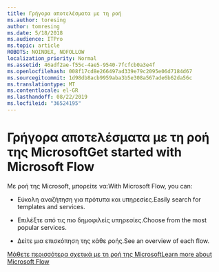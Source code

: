 ```yaml
---
title: Γρήγορα αποτελέσματα με τη ροή
ms.author: toresing
author: tomresing
ms.date: 5/18/2018
ms.audience: ITPro
ms.topic: article
ROBOTS: NOINDEX, NOFOLLOW
localization_priority: Normal
ms.assetid: 46adf2ae-f55c-4ae5-9540-7fcfcb0a3e4f
ms.openlocfilehash: 008f17cd8e266497ad339e79c2095e06d7184d67
ms.sourcegitcommit: 1d98db8acb9959aba3b5e308a567ade6b62da56c
ms.translationtype: MT
ms.contentlocale: el-GR
ms.lasthandoff: 08/22/2019
ms.locfileid: "36524195"
---
```

# <a name="get-started-with-microsoft-flow"></a><span data-ttu-id="91d54-102">Γρήγορα αποτελέσματα με τη ροή της Microsoft</span><span class="sxs-lookup"><span data-stu-id="91d54-102">Get started with Microsoft Flow</span></span>

<span data-ttu-id="91d54-103">Με ροή της Microsoft, μπορείτε να:</span><span class="sxs-lookup"><span data-stu-id="91d54-103">With Microsoft Flow, you can:</span></span>
  
- <span data-ttu-id="91d54-104">Εύκολη αναζήτηση για πρότυπα και υπηρεσίες.</span><span class="sxs-lookup"><span data-stu-id="91d54-104">Easily search for templates and services.</span></span>
    
- <span data-ttu-id="91d54-105">Επιλέξτε από τις πιο δημοφιλείς υπηρεσίες.</span><span class="sxs-lookup"><span data-stu-id="91d54-105">Choose from the most popular services.</span></span>
    
- <span data-ttu-id="91d54-106">Δείτε μια επισκόπηση της κάθε ροής.</span><span class="sxs-lookup"><span data-stu-id="91d54-106">See an overview of each flow.</span></span>
    
[<span data-ttu-id="91d54-107">Μάθετε περισσότερα σχετικά με τη ροή της Microsoft</span><span class="sxs-lookup"><span data-stu-id="91d54-107">Learn more about Microsoft Flow</span></span>](https://go.microsoft.com/fwlink/?linkid=874446)
  

